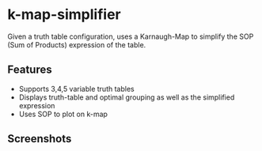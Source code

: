 # k-map-simplifier
Given a truth table configuration, uses a Karnaugh-Map to simplify the SOP (Sum of Products) expression of the table.

## Features
* Supports 3,4,5 variable truth tables
* Displays truth-table and optimal grouping as well as the simplified expression
* Uses SOP to plot on k-map

## Screenshots



